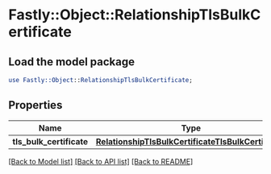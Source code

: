 # Fastly::Object::RelationshipTlsBulkCertificate

## Load the model package
```perl
use Fastly::Object::RelationshipTlsBulkCertificate;
```

## Properties
Name | Type | Description | Notes
------------ | ------------- | ------------- | -------------
**tls_bulk_certificate** | [**RelationshipTlsBulkCertificateTlsBulkCertificate**](RelationshipTlsBulkCertificateTlsBulkCertificate.md) |  | [optional] 

[[Back to Model list]](../README.md#documentation-for-models) [[Back to API list]](../README.md#documentation-for-api-endpoints) [[Back to README]](../README.md)


